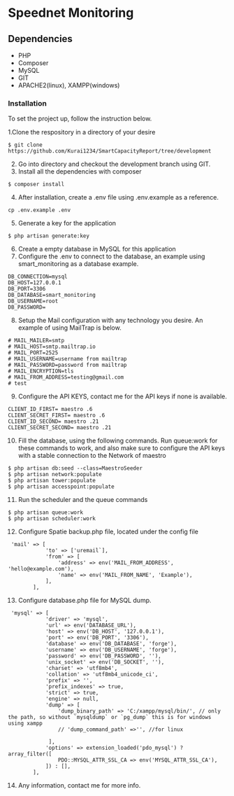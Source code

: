 # Speednet Monitoring
## Dependencies 
* PHP
* Composer
* MySQL
* GIT
* APACHE2(linux), XAMPP(windows)

### Installation
To set the project up, follow the instruction below.

1.Clone the respository in a directory of your desire
```
$ git clone https://github.com/Kurai1234/SmartCapacityReport/tree/development
```
2. Go into directory and checkout the development branch using GIT.
3. Install all the dependencies with composer
```
$ composer install
```
4. After installation, create a .env file using .env.example as a reference.
```
cp .env.example .env
```
5. Generate a key for the application
```
$ php artisan generate:key
```
6. Create a empty database in MySQL for this application
7. Configure the .env to connect to the database, an example using smart_monitoring as a database example.
```
DB_CONNECTION=mysql
DB_HOST=127.0.0.1
DB_PORT=3306
DB_DATABASE=smart_monitoring
DB_USERNAME=root
DB_PASSWORD=
```
8. Setup the Mail configuration with any technology you desire. An example of using MailTrap is below.
```
# MAIL_MAILER=smtp
# MAIL_HOST=smtp.mailtrap.io
# MAIL_PORT=2525
# MAIL_USERNAME=username from mailtrap
# MAIL_PASSWORD=password from mailtrap
# MAIL_ENCRYPTION=tls
# MAIL_FROM_ADDRESS=testing@gmail.com
# test
```
9. Configure the API KEYS, contact me for the API keys if none is available.
```
CLIENT_ID_FIRST= maestro .6
CLIENT_SECRET_FIRST= maestro .6
CLIENT_ID_SECOND= maestro .21
CLIENT_SECRET_SECOND= maestro .21
````

10. Fill the database, using the following commands. Run queue:work for these commands to work, and also make sure to configure the API keys with a stable connection to the Network of maestro
```
$ php artisan db:seed --class=MaestroSeeder
$ php artisan network:populate
$ php artisan tower:populate
$ php artisan accesspoint:populate
```
11. Run the scheduler and the queue commands
```
$ php artisan queue:work
$ php artisan scheduler:work
```
12. Configure Spatie backup.php file, located under the config file
```
 'mail' => [
            'to' => ['uremail`],
            'from' => [
                'address' => env('MAIL_FROM_ADDRESS', 'hello@example.com'),
                'name' => env('MAIL_FROM_NAME', 'Example'),
            ],
        ],

```
13. Configure database.php file for MySQL dump.
```
 'mysql' => [
            'driver' => 'mysql',
            'url' => env('DATABASE_URL'),
            'host' => env('DB_HOST', '127.0.0.1'),
            'port' => env('DB_PORT', '3306'),
            'database' => env('DB_DATABASE', 'forge'),
            'username' => env('DB_USERNAME', 'forge'),
            'password' => env('DB_PASSWORD', ''),
            'unix_socket' => env('DB_SOCKET', ''),
            'charset' => 'utf8mb4',
            'collation' => 'utf8mb4_unicode_ci',
            'prefix' => '',
            'prefix_indexes' => true,
            'strict' => true,
            'engine' => null,
            'dump' => [
                'dump_binary_path' => 'C:/xampp/mysql/bin/', // only the path, so without `mysqldump` or `pg_dump` this is for windows using xampp
                // 'dump_command_path' =>'', //for linux

             ],
            'options' => extension_loaded('pdo_mysql') ? array_filter([
                PDO::MYSQL_ATTR_SSL_CA => env('MYSQL_ATTR_SSL_CA'),
            ]) : [],
        ],
```
14. Any information, contact me for more info.




